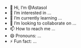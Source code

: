- 👋 Hi, I’m @Astasol
- 👀 I’m interested in ...
- 🌱 I’m currently learning ...
- 💞️ I’m looking to collaborate on ...
- 📫 How to reach me ...
- 😄 Pronouns: ...
- ⚡ Fun fact: ...

<!---
Astasol/Astasol is a ✨ special ✨ repository because its `README.md` (this file) appears on your GitHub profile.
You can click the Preview link to take a look at your changes.
--->
